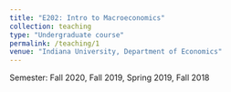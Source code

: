 ```yaml
---
title: "E202: Intro to Macroeconomics"
collection: teaching
type: "Undergraduate course"
permalink: /teaching/1
venue: "Indiana University, Department of Economics"
---
```


Semester: Fall 2020, Fall 2019, Spring 2019, Fall 2018
